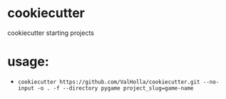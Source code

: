 # cookiecutter
cookiecutter starting projects

# usage: 

* `cookiecutter https://github.com/ValHolla/cookiecutter.git --no-input -o . -f --directory pygame project_slug=game-name`

